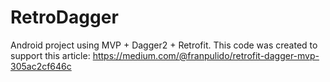RetroDagger
=============

Android project using MVP + Dagger2 + Retrofit.
This code was created to support this article: https://medium.com/@franpulido/retrofit-dagger-mvp-305ac2cf646c